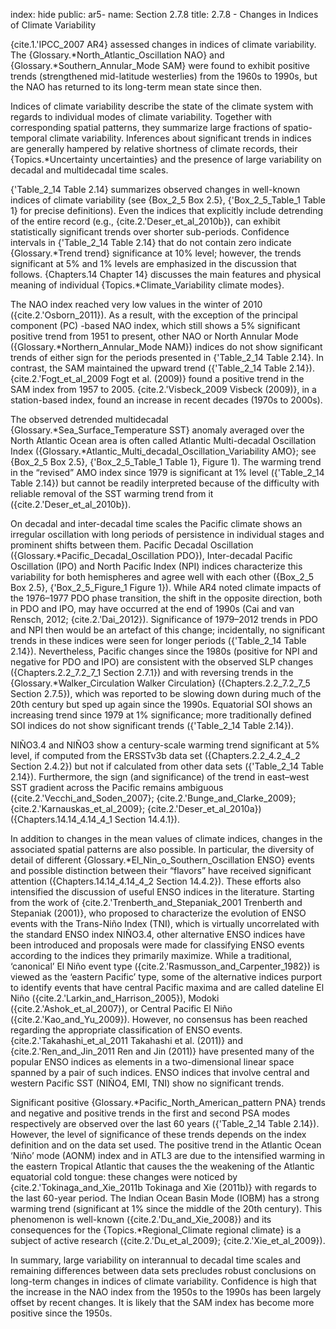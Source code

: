 index: hide
public: ar5-
name: Section 2.7.8
title: 2.7.8 - Changes in Indices of Climate Variability

{cite.1.'IPCC_2007 AR4} assessed changes in indices of climate variability. The {Glossary.*North_Atlantic_Oscillation NAO} and {Glossary.*Southern_Annular_Mode SAM} were found to exhibit positive trends (strengthened mid-latitude westerlies) from the 1960s to 1990s, but the NAO has returned to its long-term mean state since then.

Indices of climate variability describe the state of the climate system with regards to individual modes of climate variability. Together with corresponding spatial patterns, they summarize large fractions of spatio-temporal climate variability. Inferences about significant trends in indices are generally hampered by relative shortness of climate records, their {Topics.*Uncertainty uncertainties} and the presence of large variability on decadal and multidecadal time scales.

{'Table_2_14 Table 2.14} summarizes observed changes in well-known indices of climate variability (see {Box_2_5 Box 2.5}, {'Box_2_5_Table_1 Table 1} for precise definitions). Even the indices that explicitly include detrending of the entire record (e.g., {cite.2.'Deser_et_al_2010b}), can exhibit statistically significant trends over shorter sub-periods. Confidence intervals in {'Table_2_14 Table 2.14} that do not contain zero indicate {Glossary.*Trend trend} significance at 10% level; however, the trends significant at 5% and 1% levels are emphasized in the discussion that follows. {Chapters.14 Chapter 14} discusses the main features and physical meaning of individual {Topics.*Climate_Variability climate modes}.

The NAO index reached very low values in the winter of 2010 ({cite.2.'Osborn_2011}). As a result, with the exception of the principal component (PC) -based NAO index, which still shows a 5% significant positive trend from 1951 to present, other NAO or North Annular Mode ({Glossary.*Northern_Annular_Mode NAM}) indices do not show significant trends of either sign for the periods presented in {'Table_2_14 Table 2.14}. In contrast, the SAM maintained the upward trend ({'Table_2_14 Table 2.14}). {cite.2.'Fogt_et_al_2009 Fogt et al. (2009)} found a positive trend in the SAM index from 1957 to 2005. {cite.2.'Visbeck_2009 Visbeck (2009)}, in a station-based index, found an increase in recent decades (1970s to 2000s).

The observed detrended multidecadal {Glossary.*Sea_Surface_Temperature SST} anomaly averaged over the North Atlantic Ocean area is often called Atlantic Multi-decadal Oscillation Index ({Glossary.*Atlantic_Multi_decadal_Oscillation_Variability AMO}; see {Box_2_5 Box 2.5}, {'Box_2_5_Table_1 Table 1}, Figure 1). The warming trend in the “revised” AMO index since 1979 is significant at 1% level ({'Table_2_14 Table 2.14}) but cannot be readily interpreted because of the difficulty with reliable removal of the SST warming trend from it ({cite.2.'Deser_et_al_2010b}).

On decadal and inter-decadal time scales the Pacific climate shows an irregular oscillation with long periods of persistence in individual stages and prominent shifts between them. Pacific Decadal Oscillation ({Glossary.*Pacific_Decadal_Oscillation PDO}), Inter-decadal Pacific Oscillation (IPO) and North Pacific Index (NPI) indices characterize this variability for both hemispheres and agree well with each other ({Box_2_5 Box 2.5}, {'Box_2_5_Figure_1 Figure 1}). While AR4 noted climate impacts of the 1976–1977 PDO phase transition, the shift in the opposite direction, both in PDO and IPO, may have occurred at the end of 1990s (Cai and van Rensch, 2012; {cite.2.'Dai_2012}). Significance of 1979–2012 trends in PDO and NPI then would be an artefact of this change; incidentally, no significant trends in these indices were seen for longer periods ({'Table_2_14 Table 2.14}). Nevertheless, Pacific changes since the 1980s (positive for NPI and negative for PDO and IPO) are consistent with the observed SLP changes ({Chapters.2.2_7.2_7_1 Section 2.7.1}) and with reversing trends in the {Glossary.*Walker_Circulation Walker Circulation} ({Chapters.2.2_7.2_7_5 Section 2.7.5}), which was reported to be slowing down during much of the 20th century but sped up again since the 1990s. Equatorial SOI shows an increasing trend since 1979 at 1% significance; more traditionally defined SOI indices do not show significant trends ({'Table_2_14 Table 2.14}).

NIÑO3.4 and NIÑO3 show a century-scale warming trend significant at 5% level, if computed from the ERSSTv3b data set ({Chapters.2.2_4.2_4_2 Section 2.4.2}) but not if calculated from other data sets ({'Table_2_14 Table 2.14}). Furthermore, the sign (and significance) of the trend in east–west SST gradient across the Pacific remains ambiguous ({cite.2.'Vecchi_and_Soden_2007}; {cite.2.'Bunge_and_Clarke_2009}; {cite.2.'Karnauskas_et_al_2009}; {cite.2.'Deser_et_al_2010a}) ({Chapters.14.14_4.14_4_1 Section 14.4.1}).

In addition to changes in the mean values of climate indices, changes in the associated spatial patterns are also possible. In particular, the diversity of detail of different {Glossary.*El_Nin_o_Southern_Oscillation ENSO} events and possible distinction between their “flavors” have received significant attention ({Chapters.14.14_4.14_4_2 Section 14.4.2}). These efforts also intensified the discussion of useful ENSO indices in the literature. Starting from the work of {cite.2.'Trenberth_and_Stepaniak_2001 Trenberth and Stepaniak (2001)}, who proposed to characterize the evolution of ENSO events with the Trans-Niño Index (TNI), which is virtually uncorrelated with the standard ENSO index NIÑO3.4, other alternative ENSO indices have been introduced and proposals were made for classifying ENSO events according to the indices they primarily maximize. While a traditional, ‘canonical’ El Niño event type ({cite.2.'Rasmusson_and_Carpenter_1982}) is viewed as the ‘eastern Pacific’ type, some of the alternative indices purport to identify events that have central Pacific maxima and are called dateline El Niño ({cite.2.'Larkin_and_Harrison_2005}), Modoki ({cite.2.'Ashok_et_al_2007}), or Central Pacific El Niño ({cite.2.'Kao_and_Yu_2009}). However, no consensus has been reached regarding the appropriate classification of ENSO events. {cite.2.'Takahashi_et_al_2011 Takahashi et al. (2011)} and {cite.2.'Ren_and_Jin_2011 Ren and Jin (2011)} have presented many of the popular ENSO indices as elements in a two-dimensional linear space spanned by a pair of such indices. ENSO indices that involve central and western Pacific SST (NIÑO4, EMI, TNI) show no significant trends.

Significant positive {Glossary.*Pacific_North_American_pattern PNA} trends and negative and positive trends in the first and second PSA modes respectively are observed over the last 60 years ({'Table_2_14 Table 2.14}). However, the level of significance of these trends depends on the index definition and on the data set used. The positive trend in the Atlantic Ocean ‘Niño’ mode (AONM) index and in ATL3 are due to the intensified warming in the eastern Tropical Atlantic that causes the the weakening of the Atlantic equatorial cold tongue: these changes were noticed by {cite.2.'Tokinaga_and_Xie_2011b Tokinaga and Xie (2011b)} with regards to the last 60-year period. The Indian Ocean Basin Mode (IOBM) has a strong warming trend (significant at 1% since the middle of the 20th century). This phenomenon is well-known ({cite.2.'Du_and_Xie_2008}) and its consequences for the {Topics.*Regional_Climate regional climate} is a subject of active research ({cite.2.'Du_et_al_2009}; {cite.2.'Xie_et_al_2009}).

In summary, large variability on interannual to decadal time scales and remaining differences between data sets precludes robust conclusions on long-term changes in indices of climate variability. Confidence is high that the increase in the NAO index from the 1950s to the 1990s has been largely offset by recent changes. It is likely that the SAM index has become more positive since the 1950s.
